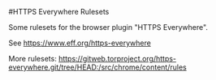 #HTTPS Everywhere Rulesets

Some rulesets for the browser plugin "HTTPS Everywhere".

See https://www.eff.org/https-everywhere

More rulesets:
https://gitweb.torproject.org/https-everywhere.git/tree/HEAD:/src/chrome/content/rules
